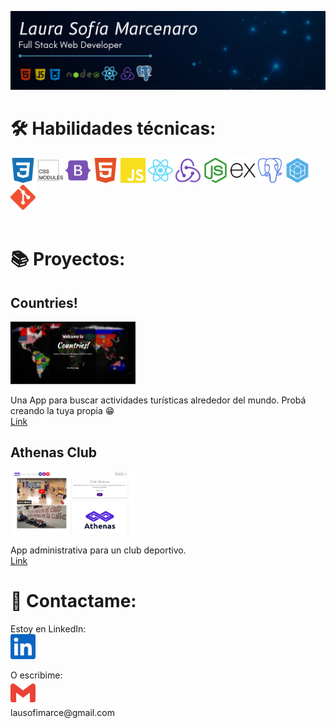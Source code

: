 <p align='center'>
  <img src='./Imagenes/Full Stack Web GitHub.png' alt='Banner introduction' />
</p>

# 🛠 Habilidades técnicas:
<div>
  <img height='40' width='40' src='./Logos/css3.svg' title='CSS' alt='css'/>
  <img height='40' width='40' src='./Logos/cssmodules.svg' title='CSS modules' alt='cssModules'/>
  <img height='40' width='40' src='./Logos/bootstrap.svg' title='Bootstrap' alt='bootstrap'/>
  <img height='40' width='40' src='./Logos/html5.svg' title='HTML 5' alt='html5'/>
  <img height='40' width='40' src='./Logos/javascript.svg' title='JavaScript' alt='javascript'/>
  <img height='40' width='40' src='./Logos/react.svg' title='ReactJs' alt='react'/>
  <img height='40' width='40' src='./Logos/redux.svg' title='Redux' alt='redux'/>
  <img height='40' width='40' src='./Logos/nodedotjs.svg' title='Node.js' alt='nodeJs'/>
  <img height='40' width='40' src='./Logos/express.svg' title='Express.js' alt='express'/>
  <img height='40' width='40' src='./Logos/postgresql.svg' title='PostgreSQL' alt='postgres'/>
  <img height='40' width='40' src='./Logos/sequelize.svg' title='Sequelize' alt='sequelize'/>
  <img height='40' width='40' src='./Logos/git.svg' title='Git' alt='git'/>
</div>
<br>

# 📚 Proyectos:
<div>

  ## Countries!
  <p>
    <img height='100' width='200' src='./Imagenes/LandingPI.png' />
  </p>
  <p>
    Una App para buscar actividades turísticas alrededor del mundo.
    Probá creando la tuya propia 😁 <br>
    <a href='https://countriesaroundtheworld.netlify.app/'>Link</a>
  </p>

  ## Athenas Club
  <p>
    <img height='100' width='200' src='./Imagenes/LandingPF.png' />
  </p>
  <p>
    App administrativa para un club deportivo.<br>
    <a href='https://github.com/MATarg81/proyecto-final'>Link</a>
  </p>
</div>

# 📎 Contactame:
<p>
  Estoy en LinkedIn: <br>
  <a href='https://www.linkedin.com/in/laura-marcenaro/'>
    <img height='40' width='40' src='./Logos/linkedin.svg' title='LinkedIn' alt='linkedin'/>
  </a>
</p>
<p>
  O escribime: <br>
  <img height='40' width='40' src='./Logos/gmail.svg'/> <br>
   lausofimarce@gmail.com
</p>
<!--
**Azrux/Azrux** is a ✨ _special_ ✨ repository because its `README.md` (this file) appears on your GitHub profile.

Here are some ideas to get you started:

- 🔭 I’m currently working on ...
- 🌱 I’m currently learning ...
- 👯 I’m looking to collaborate on ...
- 🤔 I’m looking for help with ...
- 💬 Ask me about ...
- 📫 How to reach me: ...
- 😄 Pronouns: ...
- ⚡ Fun fact: ...
-->
